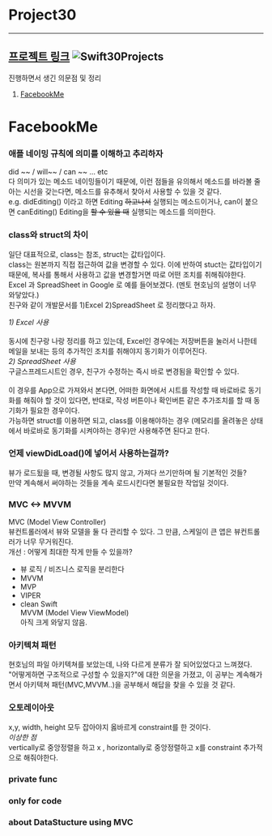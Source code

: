 # Project30
----
[프로젝트 링크](https://github.com/soapyigu/Swift-30-Projects)
![Swift30Projects](https://user-images.githubusercontent.com/70427427/130021929-ed61c154-ef63-4d23-8342-28c1b2eb844a.png)
----


진행하면서 생긴 의문점 및 정리 

1. [FacebookMe](#facebookme)
# FacebookMe

### 애플 네이밍 규칙에 의미를 이해하고 추리하자 <br> 
did ~~  / will~~  / can ~~ ... etc <br>
다 의미가 있는 메소드 네이밍들이기 때문에, 이런 점들을 유의해서 메소드를 바라볼 줄 아는 시선을 갖는다면, 메소드를 유추해서 찾아서 사용할 수 있을 것 같다. <br>
e.g. didEditing() 이라고 하면 Editing ~~하고나서~~ 실행되는 메소드이거나, can이 붙으면 canEditing() Editing을 ~~할 수 있을 때~~ 실행되는 메소드를 의미한다. <br>

### class와 struct의 차이 
일단 대표적으로, class는 참조, struct는 값타입이다.<br>
class는 원본까지 직접 접근하여 값을 변경할 수 있다. 이에 반하여  stuct는 값타입이기 때문에, 복사를 통해서 사용하고 값을 변경할거면 따로 어떤 조치를 취해줘야한다. <br>
Excel 과 SpreadSheet in Google 로 예를 들어보겠다. (멘토 현호님의 설명이 너무 와닿았다.) <br>
친구와 같이 개발문서를 1)Excel 2)SpreadSheet 로 정리했다고 하자. <br> 

*1) Excel 사용*<br>  
동시에 친구랑 나랑 정리를 하고 있는데, Excel인 경우에는 저장버튼을 눌러서 나한테 메일을 보내는 등의 추가적인 조치를 취해야지 동기화가 이루어진다. <br>
*2) SpreadSheet 사용*<br>
구글스프레드시트인 경우, 친구가 수정하는 즉시 바로 변경됨을 확인할 수 있다.<br>
<br>
이 경우를 App으로 가져와서 본다면, 어떠한 화면에서 시트를 작성할 때 바로바로 동기화를 해줘야 할 것이 있다면, 반대로, 작성 버튼이나 확인버튼 같은 추가조치를 할 때 동기화가 필요한 경우이다. <br>
가능하면 struct를 이용하면 되고, class를 이용해야하는 경우 (메모리를 올려놓은 상태에서 바로바로 동기화를 시켜야하는 경우)만 사용해주면 된다고 한다.  

### 언제 viewDidLoad()에 넣어서 사용하는걸까? 
뷰가 로드됬을 때, 변경될 사항도 많지 않고, 가져다 쓰기만하며 될 기본적인 것들? <br>
만약 계속해서 써야하는 것들을 계속 로드시킨다면 불필요한 작업일 것이다. 

### MVC <-> MVVM
MVC (Model View Controller) <br>
뷰컨트롤러에서 뷰와 모델을 둘 다 관리할 수 있다. 그 만큼, 스케일이 큰 앱은 뷰컨트롤러가 너무 무거워진다. <br>
개선 : 어떻게 최대한 작게 만들 수 있을까? <br>
- 뷰 로직 / 비즈니스 로직을 분리한다 
- MVVM
- MVP
- VIPER
- clean Swift <br>
MVVM (Model View ViewModel) <br> 
아직 크게 와닿지 않음. <br>

### 아키텍쳐 패턴
현호님의 파일 아키텍쳐를 보았는데, 나와 다르게 분류가 잘 되어있었다고 느껴졌다. <br>
"어떻게하면 구조적으로 구성할 수 있을지?"에 대한 의문을 가졌고, 이 공부는 계속해가면서 아키텍쳐 패턴(MVC,MVVM..)을 공부해서 해답을 찾을 수 있을 것 같다. 

### 오토레이아웃
x,y, width, height 모두 잡아야지 옳바르게 constraint를 한 것이다.<br>
*이상한 점* <br>
vertically로 중앙정렬을 하고 x , horizontally로 중앙정렬하고 x를 constraint 추가적으로 해줘야한다. 

### private func 

### only for code 

### about DataStucture using MVC 















